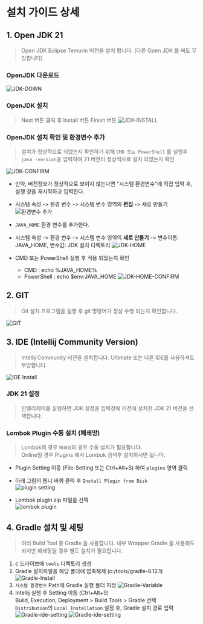 # 설치 가이드 상세

## 1. Open JDK 21
>
> Open JDK Eclipse Temurin 버전을 설치 합니다. (다른 Open JDK 를 써도 무방합니다)

### OpenJDK 다운로드

![JDK-DOWN](./images/install-open-jdk-down.png)

### OpenJDK 설치
>
> Next 버튼 클릭 후 Install 버튼 Finish 버튼
![JDK-INSTALL](./images/install-open-jdk-install.png)

### OpenJDK 설치 확인 및 환경변수 추가
>
> 설치가 정상적으로 되었는지 확인하기 위해 `CMD 또는 PowerShell` 를 실행후 `java -version`을 입력하여 21 버전이 정상적으로 설치 되었는지 확인

![JDK-CONFIRM](./images/install-open-jdk-confirm.png)

- 만약, 버전정보가 정상적으로 보이지 않는다면 "시스템 환경변수"에 직접 입력 후, 실행 창을 재시작하고 입력한다.
- 시스템 속성 -> 환경 변수 -> 시스템 변수 영역의 **편집** -> 새로 만들기
![환경변수 추가](./images/install-open-jdk-variable-mod.png)

- `JAVA_HOME` 환경 변수를 추가한다.
- 시스템 속성 -> 환경 변수 -> 시스템 변수 영역의 **새로 만들기** -> 변수이름: JAVA_HOME, 변수값: JDK 설치 디렉토리
![JDK-HOME](./images/install-open-jdk-home.png)
- CMD 또는 PowerShell 실행 후 적용 되었는지 확인
  - CMD : echo %JAVA_HOME%
  - PowerShell : echo $env:JAVA_HOME
  ![JDK-HOME-CONFIRM](./images/install-open-jdk-home-confirm.png)

## 2. GIT
>
> Git 설치 프로그램을 실행 후 git 명령어가 정상 수행 되는지 확인합니다.

![GIT](./images/install-git.png)

## 3. IDE (Intellij Community Version)
>
> Intellij Community 버전을 설치합니다.
> Ultimate 또는 다른 IDE를 사용하셔도 무방합니다.

![IDE Install](./images/install-ide-intellij.png)

### JDK 21 설정
>
> 인텔리제이를 실행하면 JDK 설정을 입력창에 이전에 설치한 JDK 21 버전을 선택합니다.

### Lombok Plugin 수동 설치 (폐쇄망)
>
> Lombok의 경우 `폐쇄망`의 경우 수동 설치가 필요합니다.  
> Online일 경우 Plugins 에서 Lombok 검색후 설치하시면 됩니다.

- Plugin Setting 이동 (File-Setting 또는 Ctrl+Alt+S) 하여 `plugins` 영역 클릭
- 아래 그림의 톱니 바퀴 클릭 후 `Install Plugin from Disk`  
![plugin setting](./images/install-ide-plugin.png)

- Lombok plugin zip 파일을 선택  
![lombok plugin](./images/install-ide-plugin-lombok.png)

## 4. Gradle 설치 및 세팅 
>
> 여러 Build Tool 중 Gradle 을 사용합니다.
> 내부 Wrapper Gradle 을 사용해도 되지만 폐쇄망일 경우 별도 설치가 필요합니다.

1. c 드라이브에 `tools` 디렉토리 생성
2. Gradle 설치파일을 해당 폴더에 압축해제 (c:/tools/gradle-8.12.1)
![Gradle-Install](./images/install-gradle.png)
3. `시스템 환경변수` Path에 Gradle 실행 폴더 지정
   ![Gradle-Variable](./images/install-gradle-variable.png)
4. Intellij 실행 후 Setting 이동 (Ctrl+Alt+S)  
   Build, Execution, Deployment > Build Tools > Gradle 선택  
   `Distribution`의 `Local Installation` 설정 후, Gradle 설치 경로 입력
   ![Gradle-ide-setting](./images/install-gradle-ide-1.png)
   ![Gradle-ide-setting](./images/install-gradle-ide-2.png)